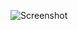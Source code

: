 ![Screenshot](https://github.com/astiyanurhayati/ppdb/blob/master/public/assets/img/screencapture-localhost-3000-2023-01-05-10_03_20.png)
